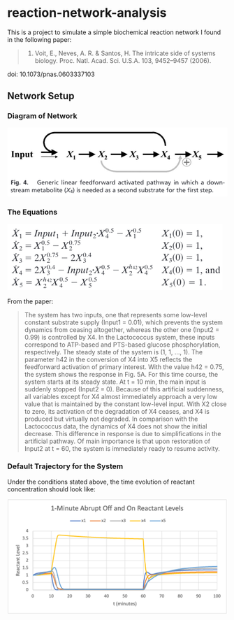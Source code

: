 # reaction-network-analysis
This is a project to simulate a simple biochemical reaction network I found in the following paper:

> 1. Voit, E., Neves, A. R. & Santos, H. The intricate side of systems biology. Proc. Natl. Acad. Sci. U.S.A. 103, 9452–9457 (2006).

doi: 10.1073/pnas.0603337103

## Network Setup

### Diagram of Network

![](img/reaction_network.png)

### The Equations

![](img/ode_system.png)

From the paper:

> The system has two inputs, one that represents some low-level constant substrate supply (Input1 = 0.01), which prevents the system dynamics from ceasing altogether, whereas the other one (Input2 = 0.99) is controlled by X4. In the Lactococcus system, these inputs correspond to ATP-based and PTS-based glucose phosphorylation, respectively. The steady state of the system is (1, 1, …, 1). The parameter h42 in the conversion of X4 into X5 reflects the feedforward activation of primary interest. With the value h42 = 0.75, the system shows the response in Fig. 5A. For this time course, the system starts at its steady state. At t = 10 min, the main input is suddenly stopped (Input2 = 0). Because of this artificial suddenness, all variables except for X4 almost immediately approach a very low value that is maintained by the constant low-level input. With X2 close to zero, its activation of the degradation of X4 ceases, and X4 is produced but virtually not degraded. In comparison with the Lactococcus data, the dynamics of X4 does not show the initial decrease. This difference in response is due to simplifications in the artificial pathway. Of main importance is that upon restoration of Input2 at t = 60, the system is immediately ready to resume activity.

### Default Trajectory for the System

Under the conditions stated above, the time evolution of reactant concentration should look like:

![](img/default_trajectory.png)




